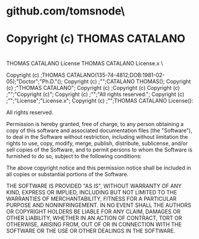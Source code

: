 # github.com/tomsnode\

# Copyright (c) THOMAS CATALANO
#
THOMAS CATALANO License
THOMAS CATALANO License.x \

Copyright (c) ;THOMAS CATALANO(135-74-4812;DOB:1981-02-05);"Doctor";"Ph.D."(); Copyright (c) ;"";CATALANO THOMAS(); Copyright (c) ;"THOMAS CATALANO"; Copyright (c) ;Copyright (c) Copyright (c) ;"";"Copyright (c)"; Copyright (c) ;"";"All rights reserved."; Copyright (c) ;"";"License";"License.x"; Copyright (c) ;"";THOMAS CATALANO License():

All rights reserved.

Permission is hereby granted, free of charge, to any person obtaining a copy of this software and associated documentation files (the "Software"), to deal in the Software without restriction, including without limitation the rights to use, copy, modify, merge, publish, distribute, sublicense, and/or sell copies of the Software, and to permit persons to whom the Software is furnished to do so, subject to the following conditions:

The above copyright notice and this permission notice shall be included in all copies or substantial portions of the Software.

THE SOFTWARE IS PROVIDED "AS IS", WITHOUT WARRANTY OF ANY KIND, EXPRESS OR IMPLIED, INCLUDING BUT NOT LIMITED TO THE WARRANTIES OF MERCHANTABILITY, FITNESS FOR A PARTICULAR PURPOSE AND NONINFRINGEMENT. IN NO EVENT SHALL THE AUTHORS OR COPYRIGHT HOLDERS BE LIABLE FOR ANY CLAIM, DAMAGES OR OTHER LIABILITY, WHETHER IN AN ACTION OF CONTRACT, TORT OR OTHERWISE, ARISING FROM, OUT OF OR IN CONNECTION WITH THE SOFTWARE OR THE USE OR OTHER DEALINGS IN THE SOFTWARE.
